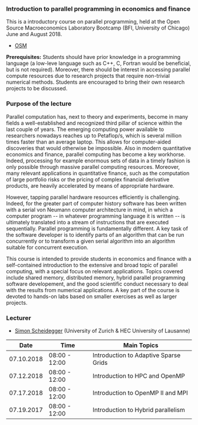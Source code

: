 ### Introduction to parallel programming in economics and finance

This is a introductory course on parallel programming, held at the 
Open Source Macroeconomics Laboratory Bootcamp (BFI, University of Chicago) June and August 2018.
* [OSM](https://github.com/OpenSourceMacro/BootCamp2018) 


**Prerequisites:** Students should have prior knowledge in a programming language (a low-leve language such as C++, C, Fortran would be beneficial, but is not required). Moreover, there should be interest in accessing parallel compute resources due to research projects that require non-trivial numerical methods. Students are encouraged to bring their own research projects to be discussed.  

### Purpose of the lecture

Parallel computation has, next to theory and experiments, become in many fields a well-established and recognized third pillar of science within the last couple of years. 
The emerging computing power available to researchers nowadays reaches up to Petaflop/s,
which is several million times faster than an average laptop. 
This allows for computer-aided discoveries that would otherwise be impossible. Also in modern quantitative economics and 
finance, parallel computing has become a key workhorse. Indeed, processing for example enormous sets of data in a timely 
fashion is only possible through massive parallel computing resources. 
Moreover, many relevant applications in quantitative finance, such as the computation of 
large portfolio risks or the pricing of complex financial derivative products, are heavily accelerated by means of appropriate hardware. 

However, tapping parallel hardware resources efficiently is challenging. Indeed, 
for the greater part of computer history software has been written with a serial von
Neumann computer architecture in mind, in which a computer program -- in whatever programming language it is written -- 
is ultimately translated into a stream of instructions that are executed sequentially. 
Parallel programming is fundamentally different. A key task of the software developer is 
to identify parts of an algorithm that can be run concurrently or to transform a 
given serial algorithm into an algorithm suitable for concurrent execution.

This course is intended to provide students in economics and finance with a self-contained 
introduction to the extensive and broad topic of parallel computing, with a special 
focus on relevant applications. Topics covered include shared memory, distributed memory, 
hybrid parallel programming software developement, and the good scientific conduct necessary to deal
with the results from numerical applications. 
A key part of the course is devoted to hands-on labs based on 
smaller exercises as well as larger projects. 
### Lecturer
* [Simon Scheidegger](https://sites.google.com/site/simonscheidegger/) (University of Zurich & HEC University of Lausanne)


**Date** | **Time** | **Main Topics** 
-----|------|------
07.10.2018 | 08:00 - 12:00 | Introduction to Adaptive Sparse Grids
07.12.2018 | 08:00 - 12:00 | Introduction to HPC and OpenMP
07.17.2018 | 08:00 - 12:00 | Introduction to OpenMP II and MPI
07.19.2017 | 08:00 - 12:00 | Introduction to Hybrid parallelism





